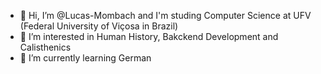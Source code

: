 - 👋 Hi, I’m @Lucas-Mombach and I'm studing Computer Science at UFV (Federal University of Viçosa in Brazil)
- 👀 I’m interested in Human History, Bakckend Development and Calisthenics
- 🌱 I’m currently learning German

<!---
Lucas-Mombach/Lucas-Mombach is a ✨ special ✨ repository because its `README.md` (this file) appears on your GitHub profile.
You can click the Preview link to take a look at your changes.
--->
